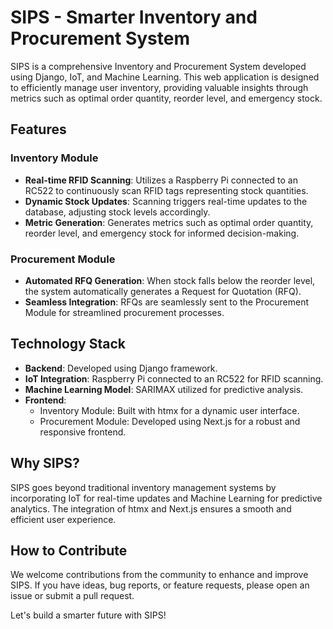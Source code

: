 # SIPS - Smarter Inventory and Procurement System

SIPS is a comprehensive Inventory and Procurement System developed using Django, IoT, and Machine Learning. This web application is designed to efficiently manage user inventory, providing valuable insights through metrics such as optimal order quantity, reorder level, and emergency stock.

## Features

### Inventory Module
- **Real-time RFID Scanning**: Utilizes a Raspberry Pi connected to an RC522 to continuously scan RFID tags representing stock quantities.
- **Dynamic Stock Updates**: Scanning triggers real-time updates to the database, adjusting stock levels accordingly.
- **Metric Generation**: Generates metrics such as optimal order quantity, reorder level, and emergency stock for informed decision-making.

### Procurement Module
- **Automated RFQ Generation**: When stock falls below the reorder level, the system automatically generates a Request for Quotation (RFQ).
- **Seamless Integration**: RFQs are seamlessly sent to the Procurement Module for streamlined procurement processes.

## Technology Stack

- **Backend**: Developed using Django framework.
- **IoT Integration**: Raspberry Pi connected to an RC522 for RFID scanning.
- **Machine Learning Model**: SARIMAX utilized for predictive analysis.
- **Frontend**:
  - Inventory Module: Built with htmx for a dynamic user interface.
  - Procurement Module: Developed using Next.js for a robust and responsive frontend.

## Why SIPS?

SIPS goes beyond traditional inventory management systems by incorporating IoT for real-time updates and Machine Learning for predictive analytics. The integration of htmx and Next.js ensures a smooth and efficient user experience.

## How to Contribute

We welcome contributions from the community to enhance and improve SIPS. If you have ideas, bug reports, or feature requests, please open an issue or submit a pull request.

Let's build a smarter future with SIPS!

